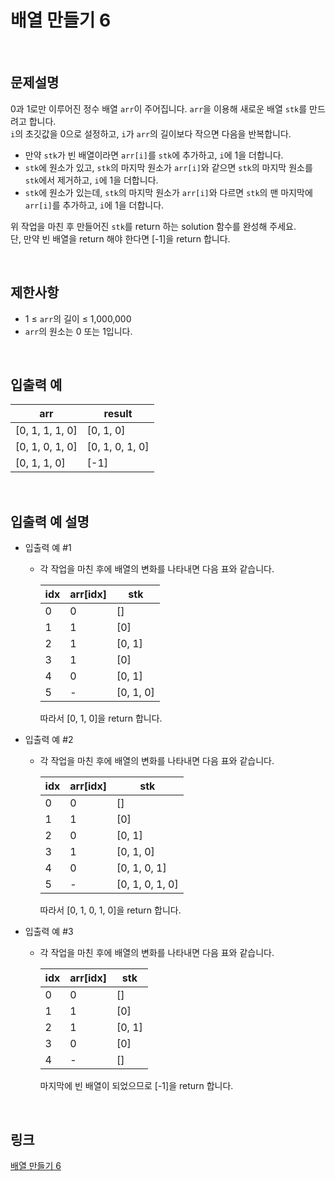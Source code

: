 # 배열 만들기 6

<br>

## 문제설명
0과 1로만 이루어진 정수 배열 `arr`이 주어집니다. `arr`을 이용해 새로운 배열 `stk`를 만드려고 합니다.<br>
`i`의 초깃값을 0으로 설정하고, `i`가 `arr`의 길이보다 작으면 다음을 반복합니다.

- 만약 `stk`가 빈 배열이라면 `arr[i]`를 `stk`에 추가하고, `i`에 1을 더합니다.
- `stk`에 원소가 있고, `stk`의 마지막 원소가 `arr[i]`와 같으면 `stk`의 마지막 원소를 `stk`에서 제거하고, `i`에 1을 더합니다.
- `stk`에 원소가 있는데, `stk`의 마지막 원소가 `arr[i]`와 다르면 `stk`의 맨 마지막에 `arr[i]`를 추가하고, `i`에 1을 더합니다.

위 작업을 마친 후 만들어진 `stk`를 return 하는 solution 함수를 완성해 주세요.<br>
단, 만약 빈 배열을 return 해야 한다면 [-1]을 return 합니다.

<br>

## 제한사항
- 1 ≤ `arr`의 길이 ≤ 1,000,000
- `arr`의 원소는 0 또는 1입니다.

<br>

## 입출력 예
| arr | result |
|---|---|
| [0, 1, 1, 1, 0] | [0, 1, 0] |
| [0, 1, 0, 1, 0] | [0, 1, 0, 1, 0] |
| [0, 1, 1, 0] | [-1] |

<br>

## 입출력 예 설명
- 입출력 예 #1
    - 각 작업을 마친 후에 배열의 변화를 나타내면 다음 표와 같습니다.

        | idx | arr[idx] | stk |
        |---|---|---|
        | 0 | 0 | [] |
        | 1 | 1 | [0] |
        | 2 | 1 | [0, 1] |
        | 3 | 1 | [0] |
        | 4 | 0 | [0, 1] |
        | 5 | - | [0, 1, 0] |

        따라서 [0, 1, 0]을 return 합니다.

- 입출력 예 #2
    - 각 작업을 마친 후에 배열의 변화를 나타내면 다음 표와 같습니다.

        | idx | arr[idx] | stk |
        |---|---|---|
        | 0 | 0 | [] |
        | 1 | 1 | [0] |
        | 2 | 0 | [0, 1] |
        | 3 | 1 | [0, 1, 0] |
        | 4 | 0 | [0, 1, 0, 1] |
        | 5 | - | [0, 1, 0, 1, 0] |

        따라서 [0, 1, 0, 1, 0]을 return 합니다.

- 입출력 예 #3
    - 각 작업을 마친 후에 배열의 변화를 나타내면 다음 표와 같습니다.

        | idx | arr[idx] | stk |
        |---|---|---|
        | 0 | 0 | [] |
        | 1 | 1 | [0] |
        | 2 | 1 | [0, 1] |
        | 3 | 0 | [0] |
        | 4 | - | [] |

        마지막에 빈 배열이 되었으므로 [-1]을 return 합니다.

<br>

## 링크
[배열 만들기 6](https://school.programmers.co.kr/learn/courses/30/lessons/181859)
